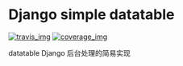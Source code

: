 # Django simple datatable
[![travis_img]][travis_url]
[![coverage_img]][coverage_url]

datatable Django 后台处理的简易实现

[travis_url]:https://travis-ci.org/2375452377/django-simple-datatable/
[travis_img]:https://img.shields.io/travis/2375452377/django-simple-datatable/master.svg
[coverage_img]:https://coveralls.io/repos/github/2375452377/django-simple-datatable/badge.svg?branch=master
[coverage_url]:https://coveralls.io/github/2375452377/django-simple-datatable?branch=master
